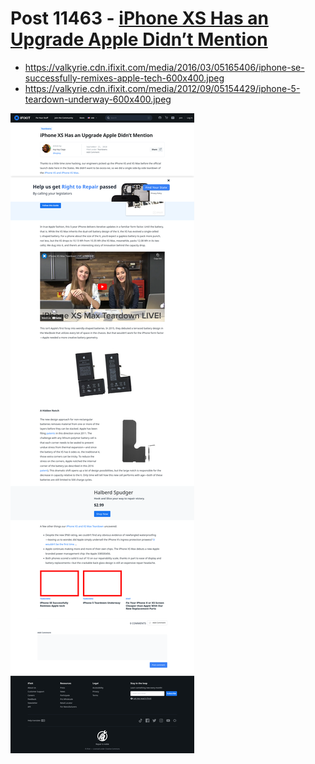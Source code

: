 # Post 11463 - [iPhone XS Has an Upgrade Apple Didn’t Mention](https://www.ifixit.com/News/11463/iphone-xs-and-max-teardown)

- https://valkyrie.cdn.ifixit.com/media/2016/03/05165406/iphone-se-successfully-remixes-apple-tech-600x400.jpeg
- https://valkyrie.cdn.ifixit.com/media/2012/09/05154429/iphone-5-teardown-underway-600x400.jpeg

![screencap](screenshots/7ca3df77-a45f-4bde-aa18-6d80f2ab3b8d.png)
